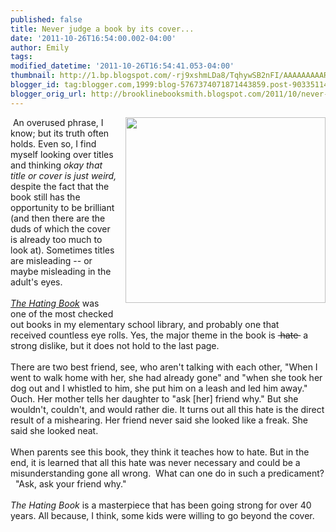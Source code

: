 ```yaml
---
published: false
title: Never judge a book by its cover...
date: '2011-10-26T16:54:00.002-04:00'
author: Emily
tags: 
modified_datetime: '2011-10-26T16:54:41.053-04:00'
thumbnail: http://1.bp.blogspot.com/-rj9xshmLDa8/TqhywSB2nFI/AAAAAAAAARg/aseKbXTEwS4/s72-c/0064431975.jpg
blogger_id: tag:blogger.com,1999:blog-5767374071871443859.post-9033511467300626835
blogger_orig_url: http://brooklinebooksmith.blogspot.com/2011/10/never-judge-book-by-its-cover.html
---
```


<div class="separator" style="clear: both; text-align: center;"><a href="http://1.bp.blogspot.com/-rj9xshmLDa8/TqhywSB2nFI/AAAAAAAAARg/aseKbXTEwS4/s1600/0064431975.jpg" imageanchor="1" style="clear: right; float: right; margin-bottom: 1em; margin-left: 1em;"><img border="0" height="297" src="http://1.bp.blogspot.com/-rj9xshmLDa8/TqhywSB2nFI/AAAAAAAAARg/aseKbXTEwS4/s320/0064431975.jpg" width="320" /></a></div><div>&nbsp;An overused phrase, I know; but its truth often holds.  Even so, I find myself looking over titles and thinking <em>okay that title or cover is just weird,</em> despite the fact that the book still has the opportunity to be brilliant (and then there are the duds&nbsp;of which the&nbsp;cover is already too much to look at).  Sometimes titles are misleading -- or maybe misleading in the adult's eyes.  </div><div>&nbsp;</div><div><em><a href="http://www.brooklinebooksmith-shop.com/book/9780064431972">The Hating Book</a></em> was one of the most checked out books in my elementary school library, and probably one that received&nbsp;countless eye rolls.  Yes, the major theme in the book is&nbsp;<strike> hate </strike>&nbsp;a strong dislike, but it does not hold to the last page.  </div><div>&nbsp;</div><div>There are two best friend, see, who aren't talking with each other, "When I went to walk home with her, she had already gone" and "when she took her dog out and&nbsp;I whistled to him, she put him on a leash and led him away."  Ouch.  Her mother tells her daughter to "ask [her] friend why."  But she wouldn't, couldn't, and would rather die.  It turns out all this hate is the direct result of a mishearing.  Her friend never said she looked like a freak.  She said she looked neat.  </div><div>&nbsp;</div><div>When parents see this book, they think it teaches how to hate.  But in the end, it is learned that all this hate was never necessary and could be a misunderstanding gone all wrong.&nbsp; What can one do in such a predicament? &nbsp; "Ask, ask your friend why." &nbsp; </div><div>&nbsp;</div><div><em>The Hating Book</em> is a masterpiece that has been going strong for over 40 years.  All because, I think, some kids were willing to go beyond the cover.</div><div> </div>